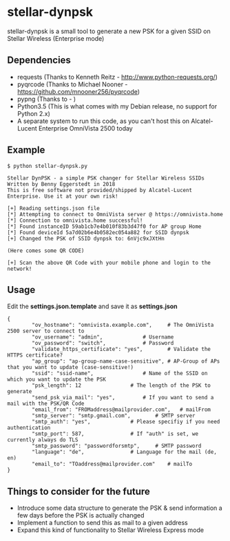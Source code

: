 # stellar-dynpsk
stellar-dynpsk is a small tool to generate a new PSK for a given SSID on Stellar Wireless (Enterprise mode)

## Dependencies
- requests (Thanks to Kenneth Reitz - http://www.python-requests.org/)
- pyqrcode (Thanks to Michael Nooner - https://github.com/mnooner256/pyqrcode)
- pypng (Thanks to - )
- Python3.5 (This is what comes with my Debian release, no support for Python 2.x)
- A separate system to run this code, as you can't host this on Alcatel-Lucent Enterprise OmniVista 2500 today
 
## Example

```
$ python stellar-dynpsk.py 

Stellar DynPSK - a simple PSK changer for Stellar Wireless SSIDs
Written by Benny Eggerstedt in 2018
This is free software not provided/shipped by Alcatel-Lucent Enterprise. Use it at your own risk!

[+] Reading settings.json file
[*] Attempting to connect to OmniVista server @ https://omnivista.home
[*] Connection to omnivista.home successful!
[*] Found instanceID 59ab1cb7e4b010f83b3d47f0 for AP group Home
[*] Found deviceId 5a7d02b6e4b0582ec054a882 for SSID dynpsk
[+] Changed the PSK of SSID dynpsk to: 6nVjc9xJXtHn

(Here comes some QR CODE)

[+] Scan the above QR Code with your mobile phone and login to the network!
```
## Usage

Edit the **settings.json.template** and save it as **settings.json**
```
{
        "ov_hostname": "omnivista.example.com",		# The OmniVista 2500 server to connect to
        "ov_username": "admin",				# Username
        "ov_password": "switch",			# Password
        "validate_https_certificate": "yes",		# Validate the HTTPS certificate?
        "ap_group": "ap-group-name-case-sensitive",	# AP-Group of APs that you want to update (case-sensitive!)
        "ssid": "ssid-name",				# Name of the SSID on which you want to update the PSK
        "psk_length": 12				# The length of the PSK to generate
        "send_psk_via_mail": "yes",			# If you want to send a mail with the PSK/QR Code
        "email_from": "FROMaddress@mailprovider.com",	# mailFrom
        "smtp_server": "smtp.gmail.com",		# SMTP server
        "smtp_auth": "yes",				# Please specifiy if you need authentication
        "smtp_port": 587,				# If "auth" is set, we currently always do TLS
        "smtp_password": "passwordforsmtp",		# SMTP password
        "language": "de",				# Language for the mail (de, en) 
        "email_to": "TOaddress@mailprovider.com"	# mailTo
}
```

## Things to consider for the future
- Introduce some data structure to generate the PSK & send information a few days before the PSK is actually changed
- Implement a function to send this as mail to a given address
- Expand this kind of functionality to Stellar Wireless Express mode
